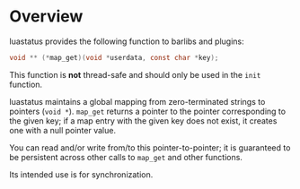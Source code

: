 Overview
===
luastatus provides the following function to barlibs and plugins:

```c
void ** (*map_get)(void *userdata, const char *key);
```

This function is **not** thread-safe and should only be used in the `init` function.

luastatus maintains a global mapping from zero-terminated strings to pointers (`void *`).
`map_get` returns a pointer to the pointer corresponding to the given key; if a map entry with the given key does not exist, it creates one with a null pointer value.

You can read and/or write from/to this pointer-to-pointer; it is guaranteed to be persistent across other calls to `map_get` and other functions.

Its intended use is for synchronization.
